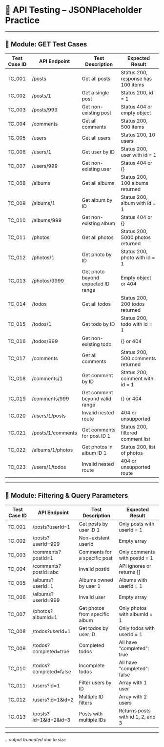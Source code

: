 # 📘 API Testing – JSONPlaceholder Practice

---

## 📂 Module: GET Test Cases

| Test Case ID | API Endpoint         | Test Description                        | Expected Result                        |
|--------------|----------------------|-----------------------------------------|----------------------------------------|
| TC_001       | /posts               | Get all posts                           | Status 200, response has 100 items     |
| TC_002       | /posts/1             | Get a single post                       | Status 200, id = 1                     |
| TC_003       | /posts/999           | Get non-existing post                   | Status 404 or empty object             |
| TC_004       | /comments            | Get all comments                        | Status 200, 500 items                  |
| TC_005       | /users               | Get all users                           | Status 200, 10 users                   |
| TC_006       | /users/1            | Get user by ID                          | Status 200, user with id = 1          |
| TC_007       | /users/999          | Get non-existing user                   | Status 404 or {}                       |
| TC_008       | /albums              | Get all albums                          | Status 200, 100 albums returned        |
| TC_009       | /albums/1           | Get album by ID                         | Status 200, album with id = 1         |
| TC_010       | /albums/999         | Get non-existing album                  | Status 404 or {}                       |
| TC_011       | /photos              | Get all photos                          | Status 200, 5000 photos returned       |
| TC_012       | /photos/1           | Get photo by ID                         | Status 200, photo with id = 1         |
| TC_013       | /photos/9999        | Get photo beyond expected ID range      | Empty object or 404                    |
| TC_014       | /todos               | Get all todos                           | Status 200, 200 todos returned         |
| TC_015       | /todos/1            | Get todo by ID                          | Status 200, todo with id = 1          |
| TC_016       | /todos/999          | Get non-existing todo                   | {} or 404                              |
| TC_017       | /comments            | Get all comments                        | Status 200, 500 comments returned      |
| TC_018       | /comments/1         | Get comment by ID                       | Status 200, comment with id = 1       |
| TC_019       | /comments/999       | Get comment beyond valid range          | {} or 404                              |
| TC_020       | /users/1/posts       | Invalid nested route                    | 404 or unsupported                     |
| TC_021       | /posts/1/comments   | Get comments for post ID 1              | Status 200, filtered comment list      |
| TC_022       | /albums/1/photos    | Get photos in album ID 1                | Status 200, list of photos             |
| TC_023       | /users/1/todos      | Invalid nested route                    | 404 or unsupported route               |

---

## 📂 Module: Filtering & Query Parameters

| Test Case ID | API Endpoint                      | Test Description                     | Expected Result                        |
|--------------|-----------------------------------|--------------------------------------|----------------------------------------|
| TC_001       | /posts?userId=1                   | Get posts by user ID 1               | Only posts with userId = 1             |
| TC_002       | /posts?userId=999                 | Non-existent userId                  | Empty array                            |
| TC_003       | /comments?postId=1                | Comments for a specific post         | Only comments with postId = 1          |
| TC_004       | /comments?postId=abc              | Invalid postId                       | API ignores or returns []              |
| TC_005       | /albums?userId=1                  | Albums owned by user 1               | Albums with userId = 1                 |
| TC_006       | /albums?userId=999                | Invalid user                          | Empty array                            |
| TC_007       | /photos?albumId=1                 | Get photos from specific album       | Only photos with albumId = 1           |
| TC_008       | /todos?userId=1                   | Get todos by user ID                 | Only todos with userId = 1             |
| TC_009       | /todos?completed=true             | Completed todos                      | All have "completed": true             |
| TC_010       | /todos?completed=false            | Incomplete todos                     | All have "completed": false            |
| TC_011       | /users?id=1                       | Filter users by ID                   | Array with 1 user                      |
| TC_012       | /users?id=1&id=2                  | Multiple ID filters                  | Array with 2 users                     |
| TC_013       | /posts?id=1&id=2&id=3             | Posts with multiple IDs              | Returns posts with id 1, 2, and 3      |

---

*...output truncated due to size*

